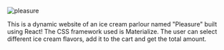 

![pleasure](https://user-images.githubusercontent.com/62478459/117192354-402eb280-adff-11eb-8c58-7a335fe57f31.gif)


This is a dynamic website of an ice cream parlour named "Pleasure" built using React! The CSS framework used is Materialize. 
The user can select different ice cream flavors, add it to the cart and get the total amount. 
